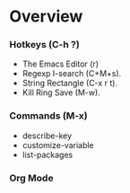# Overview

### Hotkeys (C-h ?)
* The Emacs Editor (r)
* Regexp I-search (C+M+s).
* String Rectangle (C-x r t).
* Kill Ring Save (M-w).

### Commands (M-x)
* describe-key
* customize-variable
* list-packages

### Org Mode

